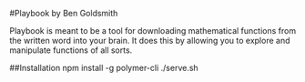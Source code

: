 #Playbook
by Ben Goldsmith

Playbook is meant to be a tool for downloading mathematical functions from the written word into your brain. It does this by allowing you to explore and manipulate functions of all sorts.

##Installation
   npm install -g polymer-cli
   ./serve.sh